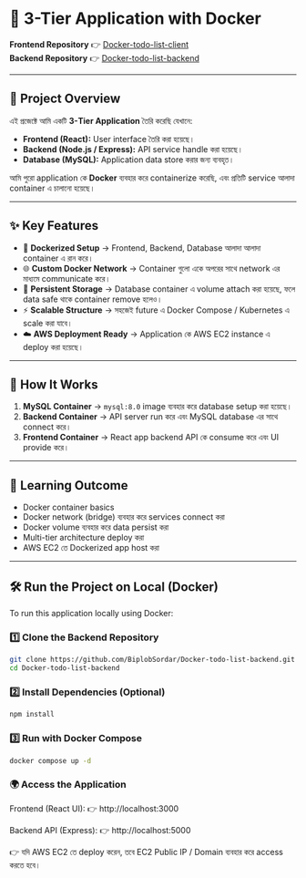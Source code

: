 # 🚀 3-Tier Application with Docker  

**Frontend Repository** 👉 [Docker-todo-list-client](https://github.com/BiplobSordar/Docker-todo-list-client.git)  
**Backend Repository** 👉 [Docker-todo-list-backend](https://github.com/BiplobSordar/Docker-todo-list-backend.git)  

---

## 📌 Project Overview  

এই প্রজেক্টে আমি একটি **3-Tier Application** তৈরি করেছি যেখানে:  

- **Frontend (React):** User interface তৈরি করা হয়েছে।  
- **Backend (Node.js / Express):** API service handle করা হয়েছে।  
- **Database (MySQL):** Application data store করার জন্য ব্যবহৃত।  

আমি পুরো application কে **Docker** ব্যবহার করে containerize করেছি, এবং প্রতিটি service আলাদা container এ চালানো হয়েছে।  

---

## ✨ Key Features  

- 🐳 **Dockerized Setup** → Frontend, Backend, Database আলাদা আলাদা container এ রান করে।  
- 🌐 **Custom Docker Network** → Container গুলো একে অপরের সাথে network এর মাধ্যমে communicate করে।  
- 💾 **Persistent Storage** → Database container এ volume attach করা হয়েছে, ফলে data safe থাকে container remove হলেও।  
- ⚡ **Scalable Structure** → সহজেই future এ Docker Compose / Kubernetes এ scale করা যাবে।  
- ☁️ **AWS Deployment Ready** → Application কে AWS EC2 instance এ deploy করা হয়েছে।  

---

## 🔧 How It Works  

1. **MySQL Container** → `mysql:8.0` image ব্যবহার করে database setup করা হয়েছে।  
2. **Backend Container** → API server run করে এবং MySQL database এর সাথে connect করে।  
3. **Frontend Container** → React app backend API কে consume করে এবং UI provide করে।  

---

## 🎯 Learning Outcome  

- Docker container basics  
- Docker network (bridge) ব্যবহার করে services connect করা  
- Docker volume ব্যবহার করে data persist করা  
- Multi-tier architecture deploy করা  
- AWS EC2 তে Dockerized app host করা  

---

## 🛠️ Run the Project on Local (Docker)  

To run this application locally using Docker:  

### 1️⃣ Clone the Backend Repository  

```bash
git clone https://github.com/BiplobSordar/Docker-todo-list-backend.git
cd Docker-todo-list-backend
```

### 2️⃣ Install Dependencies (Optional)


```bash
npm install 
```


### 3️⃣ Run with Docker Compose

```bash
docker compose up -d

```


### 🌍 Access the Application

Frontend (React UI): 👉 http://localhost:3000

Backend API (Express): 👉 http://localhost:5000

👉 যদি AWS EC2 তে deploy করেন, তবে EC2 Public IP / Domain ব্যবহার করে access করতে হবে।

